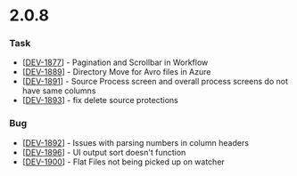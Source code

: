 # 2.0.8

### Task

* \[[DEV-1877](https://wmpartners.atlassian.net/browse/DEV-1877)\] - Pagination and Scrollbar in Workflow
* \[[DEV-1889](https://wmpartners.atlassian.net/browse/DEV-1889)\] - Directory Move for Avro files in Azure
* \[[DEV-1891](https://wmpartners.atlassian.net/browse/DEV-1891)\] - Source Process screen and overall process screens do not have same columns
* \[[DEV-1893](https://wmpartners.atlassian.net/browse/DEV-1893)\] - fix delete source protections

### Bug

* \[[DEV-1892](https://wmpartners.atlassian.net/browse/DEV-1892)\] - Issues with parsing numbers in column headers
* \[[DEV-1896](https://wmpartners.atlassian.net/browse/DEV-1896)\] - UI output sort doesn't function
* \[[DEV-1900](https://wmpartners.atlassian.net/browse/DEV-1900)\] - Flat Files not being picked up on watcher

